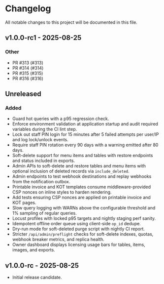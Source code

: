 # Changelog

All notable changes to this project will be documented in this file.

## v1.0.0-rc1 - 2025-08-25

### Other
- PR #313 (#313)
- PR #314 (#314)
- PR #315 (#315)
- PR #316 (#316)

## Unreleased

### Added

- Guard hot queries with a p95 regression check.
- Enforce environment validation at application startup and audit required
  variables during the CI lint step.
- Lock out staff PIN login for 15 minutes after 5 failed attempts per user/IP
  and log lock/unlock events.
- Require staff PIN rotation every 90 days with a warning emitted after 80 days.
- Soft-delete support for menu items and tables with restore endpoints and
  status included in exports.
- Admin APIs to soft-delete and restore tables and menu items with optional
  inclusion of deleted records via ``include_deleted``.
- Admin endpoints to test webhook destinations and replay webhooks from the
  notification outbox.
- Printable invoice and KOT templates consume middleware-provided CSP nonces on inline styles to harden rendering.
- Add tests ensuring CSP nonces are applied on printable invoice and KOT pages.
- Slow query logging with WARNs above the configurable threshold and 1% sampling of regular queries.
- Locust profiles with locked p95 targets and nightly staging perf sanity.
- Idempotent offline order queue using client-side `op_id` dedupe.
- Dry-run mode for soft-deleted purge script with nightly CI report.
- Stricter `/api/admin/preflight` checks for soft-delete indexes, quotas,
  webhook breaker metrics, and replica health.
- Owner dashboard displays licensing usage bars for tables, items, images, and exports.

## v1.0.0-rc - 2025-08-25

- Initial release candidate.

